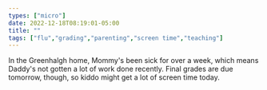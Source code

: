 ```yaml
---
types: ["micro"]
date: 2022-12-18T08:19:01-05:00
title: ""
tags: ["flu","grading","parenting","screen time","teaching"]
---
```

In the Greenhalgh home, Mommy's been sick for over a week, which means Daddy's not gotten a lot of work done recently. Final grades are due tomorrow, though, so kiddo might get a lot of screen time today.
